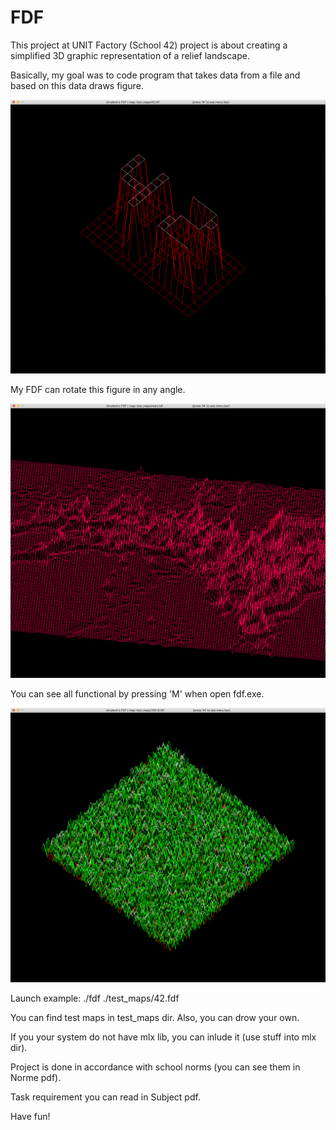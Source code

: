 # FDF
This project at UNIT Factory (School 42) project is about creating a simplified 3D graphic representation of a relief landscape.

Basically, my goal was to code program that takes data from a file and based on this data draws figure. 

![alt text](https://github.com/oleksiirude/FDF/blob/master/img/fdf.png)

My FDF can rotate this figure in any angle. 

![alt text](https://github.com/oleksiirude/FDF/blob/master/img/fdf1.png)

You can see all functional by pressing 'M' when open fdf.exe.

![alt text](https://github.com/oleksiirude/FDF/blob/master/img/fdf2.png)

Launch example: ./fdf ./test_maps/42.fdf

You can find test maps in test_maps dir. Also, you can drow your own.

If you your system do not have mlx lib, you can inlude it (use stuff into mlx dir).

Project is done in accordance with school norms (you can see them in Norme pdf).

Task requirement you can read in Subject pdf.

Have fun!
